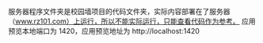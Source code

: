 服务器程序文件夹是校园墙项目的代码文件夹，实际内容部署在了服务器（www.rz101.com）上运行，所以不能实际运行，只能查看代码作为参考。
应用预览本地端口为 1420，应用预览地址为 http://localhost:1420